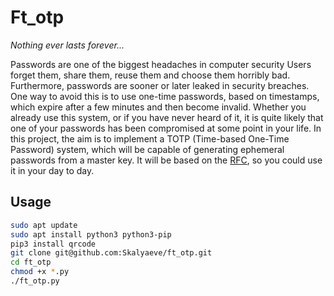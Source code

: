 # Ft_otp

*Nothing ever lasts forever...*

Passwords are one of the biggest headaches in computer security Users forget them, share them, reuse them and choose them horribly bad.
Furthermore, passwords are sooner or later leaked in security breaches.
One way to avoid this is to use one-time passwords, based on timestamps, which expire after a few minutes and then become invalid.
Whether you already use this system, or if you have never heard of it, it is quite likely that one of your passwords has been compromised at some point in your life.
In this project, the aim is to implement a TOTP (Time-based One-Time Password) system, which will be capable of generating ephemeral passwords from a master key.
It will be based on the [RFC](https://datatracker.ietf.org/doc/html/rfc6238), so you could use it in your day to day.

## Usage
```sh
sudo apt update
sudo apt install python3 python3-pip
pip3 install qrcode
git clone git@github.com:Skalyaeve/ft_otp.git
cd ft_otp
chmod +x *.py
./ft_otp.py
```
